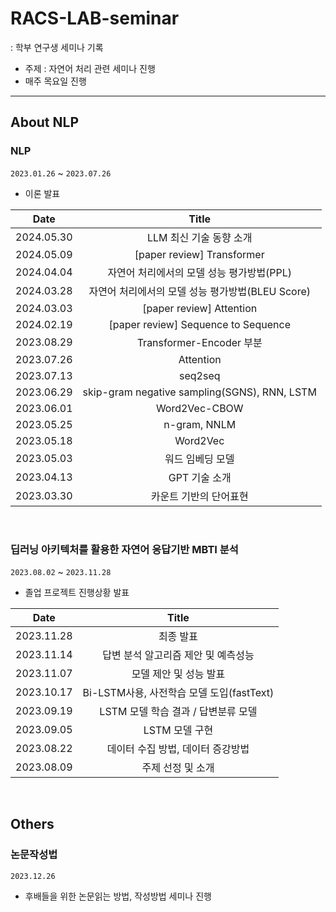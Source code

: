 # RACS-LAB-seminar
: 학부 연구생 세미나 기록<br>

* 주제 : 자연어 처리 관련 세미나 진행
* 매주 목요일 진행

___
## About NLP
### NLP 
`2023.01.26` ~ `2023.07.26`
- 이론 발표
  
|Date|Title|
|:---:|:---:|
|2024.05.30|LLM 최신 기술 동향 소개|
|2024.05.09|[paper review] Transformer|
|2024.04.04|자연어 처리에서의 모델 성능 평가방법(PPL)|
|2024.03.28|자연어 처리에서의 모델 성능 평가방법(BLEU Score)|
|2024.03.03|[paper review] Attention|
|2024.02.19|[paper review] Sequence to Sequence|
|2023.08.29|Transformer-Encoder 부분|
|2023.07.26|Attention|
|2023.07.13|seq2seq|
|2023.06.29|skip-gram negative sampling(SGNS), RNN, LSTM|
|2023.06.01|Word2Vec-CBOW|
|2023.05.25|n-gram, NNLM|
|2023.05.18|Word2Vec|
|2023.05.03|워드 임베딩 모델|
|2023.04.13|GPT 기술 소개|
|2023.03.30|카운트 기반의 단어표현|

<br>



### 딥러닝 아키텍처를 활용한 자연어 응답기반 MBTI 분석
`2023.08.02` ~ `2023.11.28`
- 졸업 프로젝트 진행상황 발표

|Date|Title|
|:---:|:---:|
|2023.11.28|최종 발표|
|2023.11.14|답변 분석 알고리즘 제안 및 예측성능|
|2023.11.07|모델 제안 및 성능 발표|
|2023.10.17|Bi-LSTM사용, 사전학습 모델 도입(fastText)|
|2023.09.19|LSTM 모델 학습 결과 / 답변분류 모델|
|2023.09.05|LSTM 모델 구현|
|2023.08.22|데이터 수집 방법, 데이터 증강방법|
|2023.08.09|주제 선정 및 소개|







<br>

## Others
### 논문작성법 
`2023.12.26`
- 후배들을 위한 논문읽는 방법, 작성방법 세미나 진행


<br>


  
  

